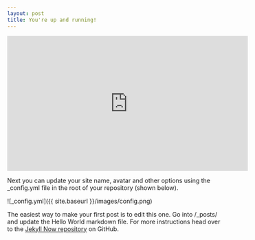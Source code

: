 ```yaml
---
layout: post
title: You're up and running!
---
```


<iframe width="560" height="315" src="https://www.youtube.com/embed/OxpXpHW8M1c" onclick=ga('send', 'event', 'Videos', 'play', 'Fall Campaign'); frameborder="0" allowfullscreen ></iframe>

Next you can update your site name, avatar and other options using the _config.yml file in the root of your repository (shown below).



![_config.yml]({{ site.baseurl }}/images/config.png)

The easiest way to make your first post is to edit this one. Go into /_posts/ and update the Hello World markdown file. For more instructions head over to the [Jekyll Now repository](https://github.com/barryclark/jekyll-now) on GitHub.
